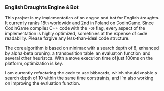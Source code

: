 ### English Draughts Engine & Bot

This project is my implementation of an engine and bot for English draughts. It currently ranks 18th worldwide and 2nd in Poland on CodinGame. Since CodinGame compiles C++ code with the `-O0` flag, every aspect of the implementation is highly optimized, sometimes at the expense of code readability. Please forgive any less-than-ideal code structure.

The core algorithm is based on minimax with a search depth of 8, enhanced by alpha-beta pruning, a transposition table, an evaluation function, and several other heuristics. With a move execution time of just 100ms on the platform, optimization is key.

I am currently refactoring the code to use bitboards, which should enable a search depth of 10 within the same time constraints, and I’m also working on improving the evaluation function.
